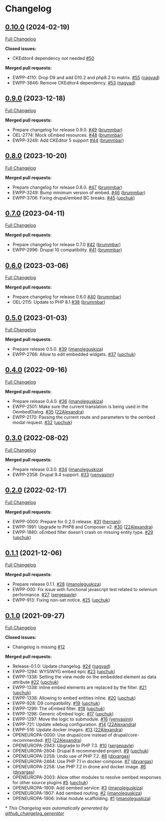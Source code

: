 # Changelog

## [0.10.0](https://github.com/openeuropa/oe_oembed/tree/0.10.0) (2024-02-19)

[Full Changelog](https://github.com/openeuropa/oe_oembed/compare/0.9.0...0.10.0)

**Closed issues:**

- CKEditor4 dependency not needed [\#50](https://github.com/openeuropa/oe_oembed/issues/50)

**Merged pull requests:**

- EWPP-4110: Drop D9 and add D10.2 and php8.2 to matrix. [\#55](https://github.com/openeuropa/oe_oembed/pull/55) ([nagyad](https://github.com/nagyad))
- EWPP-3846: Remove CKEditor4 dependency. [\#53](https://github.com/openeuropa/oe_oembed/pull/53) ([nagyad](https://github.com/nagyad))

## [0.9.0](https://github.com/openeuropa/oe_oembed/tree/0.9.0) (2023-12-18)

[Full Changelog](https://github.com/openeuropa/oe_oembed/compare/0.8.0...0.9.0)

**Merged pull requests:**

- Prepare changelog for release 0.9.0. [\#49](https://github.com/openeuropa/oe_oembed/pull/49) ([brummbar](https://github.com/brummbar))
- OEL-2774: Mock oEmbed resources. [\#48](https://github.com/openeuropa/oe_oembed/pull/48) ([brummbar](https://github.com/brummbar))
- EWPP-3249: Add CKEditor 5 support [\#44](https://github.com/openeuropa/oe_oembed/pull/44) ([brummbar](https://github.com/brummbar))

## [0.8.0](https://github.com/openeuropa/oe_oembed/tree/0.8.0) (2023-10-20)

[Full Changelog](https://github.com/openeuropa/oe_oembed/compare/0.7.0...0.8.0)

**Merged pull requests:**

- Prepare changelog for release 0.8.0. [\#47](https://github.com/openeuropa/oe_oembed/pull/47) ([brummbar](https://github.com/brummbar))
- EWPP-3249: Bump minimum version of embed. [\#46](https://github.com/openeuropa/oe_oembed/pull/46) ([brummbar](https://github.com/brummbar))
- EWPP-3706: Fixing drupal/embed BC breaks. [\#45](https://github.com/openeuropa/oe_oembed/pull/45) ([upchuk](https://github.com/upchuk))

## [0.7.0](https://github.com/openeuropa/oe_oembed/tree/0.7.0) (2023-04-11)

[Full Changelog](https://github.com/openeuropa/oe_oembed/compare/0.6.0...0.7.0)

**Merged pull requests:**

- Prepare changelog for release 0.7.0 [\#42](https://github.com/openeuropa/oe_oembed/pull/42) ([brummbar](https://github.com/brummbar))
- EWPP-2996: Drupal 10 compatibility. [\#41](https://github.com/openeuropa/oe_oembed/pull/41) ([brummbar](https://github.com/brummbar))

## [0.6.0](https://github.com/openeuropa/oe_oembed/tree/0.6.0) (2023-03-06)

[Full Changelog](https://github.com/openeuropa/oe_oembed/compare/0.5.0...0.6.0)

**Merged pull requests:**

- Prepare changelog for release 0.6.0 [\#40](https://github.com/openeuropa/oe_oembed/pull/40) ([brummbar](https://github.com/brummbar))
- OEL-2115: Update to PHP 8.1 [\#38](https://github.com/openeuropa/oe_oembed/pull/38) ([brummbar](https://github.com/brummbar))

## [0.5.0](https://github.com/openeuropa/oe_oembed/tree/0.5.0) (2023-01-03)

[Full Changelog](https://github.com/openeuropa/oe_oembed/compare/0.4.0...0.5.0)

**Merged pull requests:**

- Prepare release 0.5.0. [\#39](https://github.com/openeuropa/oe_oembed/pull/39) ([imanoleguskiza](https://github.com/imanoleguskiza))
- EWPP-2766: Allow to edit embedded widgets. [\#37](https://github.com/openeuropa/oe_oembed/pull/37) ([upchuk](https://github.com/upchuk))

## [0.4.0](https://github.com/openeuropa/oe_oembed/tree/0.4.0) (2022-09-16)

[Full Changelog](https://github.com/openeuropa/oe_oembed/compare/0.3.0...0.4.0)

**Merged pull requests:**

- Prepare release 0.4.0. [\#36](https://github.com/openeuropa/oe_oembed/pull/36) ([imanoleguskiza](https://github.com/imanoleguskiza))
- EWPP-2501: Make sure the current translation is being used in the OembedDialog. [\#35](https://github.com/openeuropa/oe_oembed/pull/35) ([22Alexandra](https://github.com/22Alexandra))
- EWPP-2170: Passing the current route and parameters to the oembed modal request. [\#32](https://github.com/openeuropa/oe_oembed/pull/32) ([upchuk](https://github.com/upchuk))

## [0.3.0](https://github.com/openeuropa/oe_oembed/tree/0.3.0) (2022-08-02)

[Full Changelog](https://github.com/openeuropa/oe_oembed/compare/0.2.0...0.3.0)

**Merged pull requests:**

- Prepare release 0.3.0. [\#34](https://github.com/openeuropa/oe_oembed/pull/34) ([imanoleguskiza](https://github.com/imanoleguskiza))
- EWPP-2358: Drupal 9.4 support. [\#33](https://github.com/openeuropa/oe_oembed/pull/33) ([yenyasinn](https://github.com/yenyasinn))

## [0.2.0](https://github.com/openeuropa/oe_oembed/tree/0.2.0) (2022-02-17)

[Full Changelog](https://github.com/openeuropa/oe_oembed/compare/0.1.1...0.2.0)

**Merged pull requests:**

- EWPP-0000: Prepare for 0.2.0 release. [\#31](https://github.com/openeuropa/oe_oembed/pull/31) ([hernani](https://github.com/hernani))
- EWPP-1991: Upgrade to PHP8 and Composer v2. [\#30](https://github.com/openeuropa/oe_oembed/pull/30) ([22Alexandra](https://github.com/22Alexandra))
- EWPP-1880: oEmbed filter doesn't crash on missing entity type. [\#29](https://github.com/openeuropa/oe_oembed/pull/29) ([upchuk](https://github.com/upchuk))

## [0.1.1](https://github.com/openeuropa/oe_oembed/tree/0.1.1) (2021-12-06)

[Full Changelog](https://github.com/openeuropa/oe_oembed/compare/0.1.0...0.1.1)

**Merged pull requests:**

- Prepare release 0.1.1. [\#28](https://github.com/openeuropa/oe_oembed/pull/28) ([imanoleguskiza](https://github.com/imanoleguskiza))
- EWPP-000: Fix issue with functional javascript test related to selenium performance. [\#27](https://github.com/openeuropa/oe_oembed/pull/27) ([sergepavle](https://github.com/sergepavle))
- EWPP-913: Fixing non-set notice. [\#25](https://github.com/openeuropa/oe_oembed/pull/25) ([upchuk](https://github.com/upchuk))

## [0.1.0](https://github.com/openeuropa/oe_oembed/tree/0.1.0) (2021-09-27)

[Full Changelog](https://github.com/openeuropa/oe_oembed/compare/86074b81ad37bcea887df2441a93e356fecb6550...0.1.0)

**Closed issues:**

- Changelog is missing [\#12](https://github.com/openeuropa/oe_oembed/issues/12)

**Merged pull requests:**

- Release-0.1.0: Update changelog. [\#24](https://github.com/openeuropa/oe_oembed/pull/24) ([nagyad](https://github.com/nagyad))
- EWPP-1294: WYSIWYG embed epic [\#23](https://github.com/openeuropa/oe_oembed/pull/23) ([upchuk](https://github.com/upchuk))
- EWPP-1338: Setting the view mode on the embedded element as data attribute [\#22](https://github.com/openeuropa/oe_oembed/pull/22) ([upchuk](https://github.com/upchuk))
- EWPP-1338: Inline embed elements are replaced by the filter. [\#21](https://github.com/openeuropa/oe_oembed/pull/21) ([upchuk](https://github.com/upchuk))
- EWPP-1338: Allowing to embed entities inline. [\#20](https://github.com/openeuropa/oe_oembed/pull/20) ([upchuk](https://github.com/upchuk))
- EWPP-928: D9 compatibility. [\#19](https://github.com/openeuropa/oe_oembed/pull/19) ([upchuk](https://github.com/upchuk))
- EWPP-1299: The oEmbed filter. [\#18](https://github.com/openeuropa/oe_oembed/pull/18) ([upchuk](https://github.com/upchuk))
- EWPP-1298: Generic oEmbed logic. [\#17](https://github.com/openeuropa/oe_oembed/pull/17) ([upchuk](https://github.com/upchuk))
- EWPP-1297: Move the logic to submodule. [\#16](https://github.com/openeuropa/oe_oembed/pull/16) ([yenyasinn](https://github.com/yenyasinn))
- EWPP-721: Update xdebug configuration. [\#14](https://github.com/openeuropa/oe_oembed/pull/14) ([22Alexandra](https://github.com/22Alexandra))
- EWPP-516: Update docker images. [\#13](https://github.com/openeuropa/oe_oembed/pull/13) ([22Alexandra](https://github.com/22Alexandra))
- OPENEUROPA-0000: Use drupal/core instead of drupal/core-recommended. [\#11](https://github.com/openeuropa/oe_oembed/pull/11) ([22Alexandra](https://github.com/22Alexandra))
- OPENEUROPA-2943: Upgrade to PHP 7.3. [\#10](https://github.com/openeuropa/oe_oembed/pull/10) ([sergepavle](https://github.com/sergepavle))
- OPENEUROPA-2604: Drupal 8 recommended project. [\#9](https://github.com/openeuropa/oe_oembed/pull/9) ([upchuk](https://github.com/upchuk))
- OPENEUROPA-2258: Undo use of PHP 7.2. [\#8](https://github.com/openeuropa/oe_oembed/pull/8) ([dxvargas](https://github.com/dxvargas))
- OPENEUROPA-2464: Use PHP 7.1 in docker-compose. [\#7](https://github.com/openeuropa/oe_oembed/pull/7) ([dxvargas](https://github.com/dxvargas))
- OPENEUROPA-2258: Use PHP 7.2 in drone and docker image. [\#6](https://github.com/openeuropa/oe_oembed/pull/6) ([dxvargas](https://github.com/dxvargas))
- OPENEUROPA-2003: Allow other modules to resolve oembed responses for other source plugins [\#5](https://github.com/openeuropa/oe_oembed/pull/5) ([upchuk](https://github.com/upchuk))
- OPENEUROPA-1909: Add oembed service. [\#3](https://github.com/openeuropa/oe_oembed/pull/3) ([imanoleguskiza](https://github.com/imanoleguskiza))
- OPENEUROPA-1907: Add oembed routing. [\#2](https://github.com/openeuropa/oe_oembed/pull/2) ([imanoleguskiza](https://github.com/imanoleguskiza))
- OPENEUROPA-1906: Initial module scaffolding. [\#1](https://github.com/openeuropa/oe_oembed/pull/1) ([imanoleguskiza](https://github.com/imanoleguskiza))



\* *This Changelog was automatically generated by [github_changelog_generator](https://github.com/github-changelog-generator/github-changelog-generator)*
